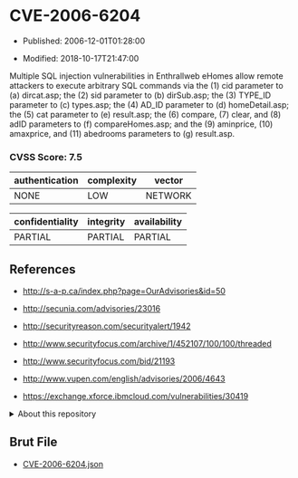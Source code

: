 # CVE-2006-6204

- Published: 2006-12-01T01:28:00

- Modified: 2018-10-17T21:47:00

Multiple SQL injection vulnerabilities in Enthrallweb eHomes allow remote attackers to execute arbitrary SQL commands via the (1) cid parameter to (a) dircat.asp; the (2) sid parameter to (b) dirSub.asp; the (3) TYPE_ID parameter to (c) types.asp; the (4) AD_ID parameter to (d) homeDetail.asp; the (5) cat parameter to (e) result.asp; the (6) compare, (7) clear, and (8) adID parameters to (f) compareHomes.asp; and the (9) aminprice, (10) amaxprice, and (11) abedrooms parameters to (g) result.asp.

### CVSS Score: **7.5**

| authentication | complexity | vector |
| --- | --- | --- |
| NONE | LOW | NETWORK |

| confidentiality | integrity | availability |
| --- | --- | --- |
| PARTIAL | PARTIAL | PARTIAL |

## References

* http://s-a-p.ca/index.php?page=OurAdvisories&id=50

* http://secunia.com/advisories/23016

* http://securityreason.com/securityalert/1942

* http://www.securityfocus.com/archive/1/452107/100/100/threaded

* http://www.securityfocus.com/bid/21193

* http://www.vupen.com/english/advisories/2006/4643

* https://exchange.xforce.ibmcloud.com/vulnerabilities/30419

<details>
<summary>About this repository</summary> 

  This repository is part of the project [Live Hack CVE](https://github.com/Live-Hack-CVE). Main website can be found [www.live-hack.org](https://www.live-hack.org) 
  
  Made by [Sn0wAlice](https://github.com/Sn0wAlice) for the people that care about security and need to have a feed of the latest CVEs. Hope you enjoy it, don't forget to star the repo and follow me on [Twitter](https://twitter.com/Sn0wAlice) and [Github](https://github.com/Sn0wAlice). And that is my [personnal website](https://www.alice-snow.me/)

  - [Home Page](https://github.com/Live-Hack-CVE)
  - [Framework](https://github.com/Live-Hack-CVE/cve-framework)
  - [CVE database](https://github.com/Live-Hack-CVE/full_database)
  - [Changelog](https://github.com/Live-Hack-CVE/Changelog)
</details>

## Brut File

* [CVE-2006-6204.json](https://raw.githubusercontent.com/Live-Hack-CVE/full_database/main/cves/2006/CVE-2006-6204.json)

